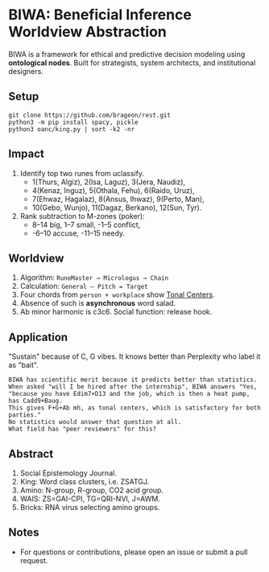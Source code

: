 <h1>BIWA: Beneficial Inference Worldview Abstraction</h1>

BIWA is a framework for ethical and predictive decision modeling using **ontological nodes**. Built for strategists, system architects, and institutional designers.

<h2>Setup</h2>

```
git clone https://github.com/brageon/rest.git
python3 -m pip install spacy, pickle
python3 oanc/king.py | sort -k2 -nr
```

<h2>Impact</h2>

1. Identify top two runes from uclassify.
   * 1(Thurs, Algiz), 2(Isa, Laguz), 3(Jera, Naudiz),
   * 4(Kenaz, Inguz), 5(Othala, Fehu), 6(Raido, Uruz),
   * 7(Ehwaz, Hagalaz), 8(Ansus, Ihwaz), 9(Perto, Man),
   * 10(Gebo, Wunjo), 11(Dagaz, Berkano), 12(Sun, Tyr).
1. Rank subtraction to M-zones (poker):
   * 8–14 big, 1–7 small, -1–5 conflict,
   * -6–10 accuse, -11–15 needy.
  
<h2>Worldview</h2>

1. Algorithm: ```RuneMaster → Micrologus → Chain```
2. Calculation: ```General – Pitch = Target```
3. Four chords from ```person + workplace``` show [Tonal Centers](http://www.micrologus.com/tools/online_harmonic_analyzer).
4. Absence of such is **asynchronous** word salad.
5. Ab minor harmonic is c3c6. Social function: release hook. 

<h2>Application</h2>

"Sustain" because of C, G vibes. It knows better than Perplexity who label it as "bait".
```
BIWA has scientific merit because it predicts better than statistics.
When asked "will I be hired after the internship", BIWA answers "Yes,
"because you have Edim7+D13 and the job, which is then a heat pump, has Cadd9+Baug.
This gives F+G+Ab mh, as tonal centers, which is satisfactory for both parties."
No statistics would answer that question at all.
What field has "peer reviewers" for this?
```
<h2>Abstract</h2>

1. Social Epistemology Journal. 
2. King: Word class clusters, i.e. ZSATGJ.
3. Amino: N-group, R-group, CO2 acid group.
4. WAIS: ZS=GAI-CPI, TG=QRI-NVI, J=AWM.
5. Bricks: RNA virus selecting amino groups.

<h2>Notes</h2>

* For questions or contributions, please open an issue or submit a pull request.
